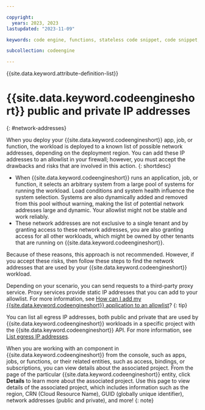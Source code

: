 ```yaml
---

copyright:
  years: 2023, 2023
lastupdated: "2023-11-09"

keywords: code engine, functions, stateless code snippet, code snippet, stateless

subcollection: codeengine

---
```


{{site.data.keyword.attribute-definition-list}}

# {{site.data.keyword.codeengineshort}} public and private IP addresses
{: #network-addresses}

When you deploy your {{site.data.keyword.codeengineshort}} app, job, or function, the workload is deployed to a known list of possible network addresses, depending on the deployment region. You can add these IP addresses to an allowlist in your firewall; however, you must accept the drawbacks and risks that are involved in this action.
{: shortdesc}

- When {{site.data.keyword.codeengineshort}} runs an application, job, or function, it selects an arbitrary system from a large pool of systems for running the workload. Load conditions and system health influence the system selection. Systems are also dynamically added and removed from this pool without warning, making the list of potential network addresses large and dynamic. Your allowlist might not be stable and work reliably. 
- These network addresses are not exclusive to a single tenant and by granting access to these network addresses, you are also granting access for all other workloads, which might be owned by other tenants that are running on {{site.data.keyword.codeengineshort}}. 

Because of these reasons, this approach is not recommended. However, if you accept these risks, then follow these steps to find the network addresses that are used by your {{site.data.keyword.codeengineshort}} workload.

Depending on your scenario, you can send requests to a third-party proxy service. Proxy services provide static IP addresses that you can add to your allowlist. For more information, see [How can I add my {{site.data.keyword.codeengineshort}} application to an allowlist](/docs/codeengine?topic=codeengine-ts-allowlist-app)?
{: tip}
  
You can list all egress IP addresses, both public and private that are used by {{site.data.keyword.codeengineshort}} workloads in a specific project with the {{site.data.keyword.codeengineshort}} API. For more information, see [List egress IP addresses](https://cloud.ibm.com/apidocs/codeengine/v2#get-project-egress-ips).

When you are working with an component in {{site.data.keyword.codeengineshort}} from the console, such as apps, jobs, or functions, or their related entities, such as access, bindings, or subscriptions, you can view details about the associated project. From the page of the particular {{site.data.keyword.codeengineshort}} entity, click **Details** to learn more about the associated project. Use this page to view details of the associated project, which includes information such as the region, CRN (Cloud Resource Name), GUID (globally unique identifier), network addresses (public and private), and more! 
{: note}
 




